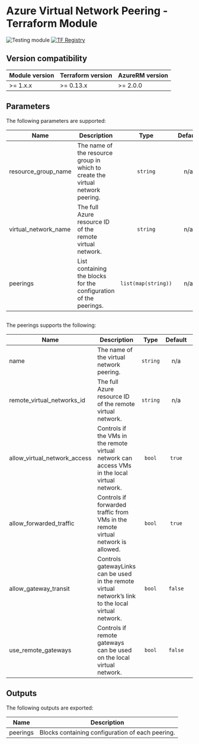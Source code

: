 # Azure Virtual Network Peering - Terraform Module
![Testing module](https://github.com/aztfm/terraform-azurerm-virtual-network-peering/workflows/Testing%20module/badge.svg?branch=main)
[![TF Registry](https://img.shields.io/badge/terraform-registry-blueviolet.svg)](https://registry.terraform.io/modules/aztfm/virtual-network-peering/azurerm/)

## Version compatibility

| Module version | Terraform version | AzureRM version |
| -------------- | ----------------- | --------------- |
| >= 1.x.x       | >= 0.13.x         | >= 2.0.0        |

## Parameters

The following parameters are supported:

| Name                   | Description                                                                    |        Type         | Default | Required |
| ---------------------- | ------------------------------------------------------------------------------ | :-----------------: | :-----: | :------: |
| resource\_group\_name  | The name of the resource group in which to create the virtual network peering. |      `string`       |   n/a   |   yes    |
| virtual\_network\_name | The full Azure resource ID of the remote virtual network.                      |      `string`       |   n/a   |   yes    |
| peerings               | List containing the blocks for the configuration of the peerings.              | `list(map(string))` |   n/a   |   yes    |

##
The peerings supports the following:

| Name                            | Description                                                                                          |   Type   | Default | Required |
| ------------------------------- | ---------------------------------------------------------------------------------------------------- | :------: | :-----: | :------: |
| name                            | The name of the virtual network peering.                                                             | `string` |   n/a   |   yes    |
| remote\_virtual\_networks\_id   | The full Azure resource ID of the remote virtual network.                                            | `string` |   n/a   |   yes    |
| allow\_virtual\_network\_access | Controls if the VMs in the remote virtual network can access VMs in the local virtual network.       |  `bool`  | `true`  |    no    |
| allow\_forwarded\_traffic       | Controls if forwarded traffic from VMs in the remote virtual network is allowed.                     |  `bool`  | `true`  |    no    |
| allow\_gateway\_transit         | Controls gatewayLinks can be used in the remote virtual network’s link to the local virtual network. |  `bool`  | `false` |    no    |
| use\_remote\_gateways           | Controls if remote gateways can be used on the local virtual network.                                |  `bool`  | `false` |    no    |

## Outputs

The following outputs are exported:

| Name     | Description                                      |
| -------- | ------------------------------------------------ |
| peerings | Blocks containing configuration of each peering. |
